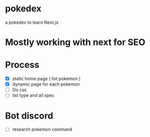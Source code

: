 # pokedex

a pokedex to learn Next.js

# Mostly working with next for SEO

# Process

- [x] static home page ( list pokemon )
- [x] dynamic page for each pokemon
- [ ] Do css
- [ ] list type and all spec

# Bot discord

- [ ] research pokemon command
